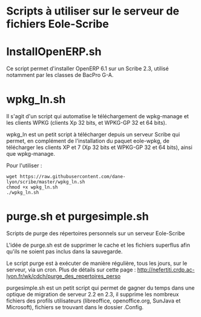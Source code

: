 Scripts à utiliser sur le serveur de fichiers Eole-Scribe
====

InstallOpenERP.sh
===

Ce script permet d'installer OpenERP 6.1 sur un Scribe 2.3, utilisé notamment par les classes de BacPro G-A.

wpkg_ln.sh
===

Il s'agit d'un script qui automatise le téléchargement de wpkg-manage et les clients WPKG (clients Xp 32 bits, et WPKG-GP 32 et 64 bits).

wpkg_ln est un petit script à télécharger depuis un serveur Scribe qui permet, en complément de l'installation du paquet eole-wpkg, de télécharger les clients XP et 7 (Xp 32 bits et WPKG-GP 32 et 64 bits), ainsi que wpkg-manage.

Pour l'utiliser :

    wget https://raw.githubusercontent.com/dane-lyon/scribe/master/wpkg_ln.sh
    chmod +x wpkg_ln.sh
    ./wpkg_ln.sh


purge.sh et purgesimple.sh
===

Scripts de purge des répertoires personnels sur un serveur Eole-Scribe

L'idée de purge.sh est de supprimer le cache et les fichiers superflus afin qu'ils ne soient pas inclus dans la sauvegarde.

Le script purge est à exécuter de manière régulière, tous les jours, sur le serveur, via un cron. Plus de détails sur cette page : http://nefertiti.crdp.ac-lyon.fr/wk/cdch/purge_des_repertoires_perso

purgesimple.sh est un petit script qui permet de gagner du temps dans une optique de migration de serveur 2.2 en 2.3, il supprime les nombreux fichiers des profils utilisateurs (libreoffice, openoffice.org, SunJava et Microsoft), fichiers se trouvant dans le dossier .Config.
